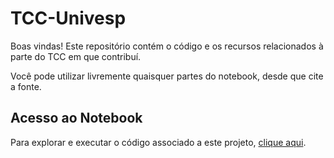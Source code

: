 # TCC-Univesp

Boas vindas! Este repositório contém o código e os recursos relacionados à parte do TCC em que contribuí.

Você pode utilizar livremente quaisquer partes do notebook, desde que cite a fonte.

## Acesso ao Notebook

Para explorar e executar o código associado a este projeto, [clique aqui](TCC.ipynb).
